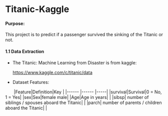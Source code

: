 # Titanic-Kaggle

#### Purpose:

This project is to predict if a passenger survived the sinking of the Titanic or not. 

#### 1.1 Data Extraction
    
   * The Titanic: Machine Learning from Disaster is from kaggle:
   
        https://www.kaggle.com/c/titanic/data
        
   * Dataset Features:
   
        |Feature|Definition|Key  |
        |------ |------    |-----|
        |survival|Survival|0 = No, 1 = Yes|
        |sex|Sex|female male|
        |Age|Age in years| |
        |sibsp| number of siblings / spouses aboard the Titanic| |
        |parch| number of parents / children aboard the Titanic| |
        
   
   

